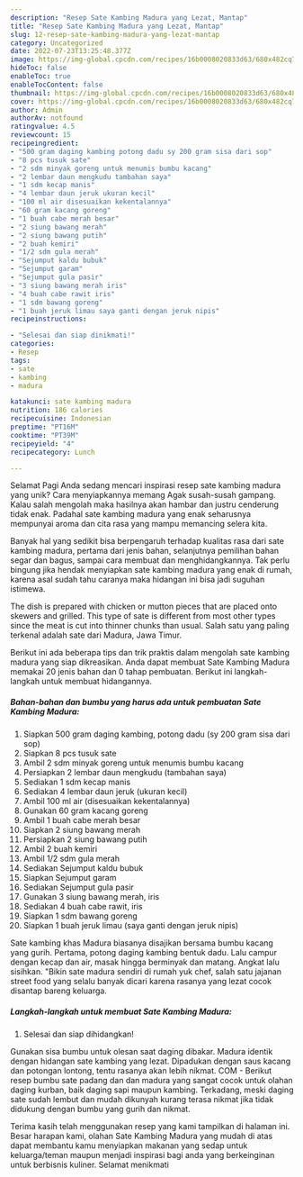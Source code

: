 ```yaml
---
description: "Resep Sate Kambing Madura yang Lezat, Mantap"
title: "Resep Sate Kambing Madura yang Lezat, Mantap"
slug: 12-resep-sate-kambing-madura-yang-lezat-mantap
category: Uncategorized
date: 2022-07-23T13:25:48.377Z
image: https://img-global.cpcdn.com/recipes/16b0008020833d63/680x482cq70/sate-kambing-madura-foto-resep-utama.jpg
hideToc: false
enableToc: true
enableTocContent: false
thumbnail: https://img-global.cpcdn.com/recipes/16b0008020833d63/680x482cq70/sate-kambing-madura-foto-resep-utama.jpg
cover: https://img-global.cpcdn.com/recipes/16b0008020833d63/680x482cq70/sate-kambing-madura-foto-resep-utama.jpg
author: Admin
authorAv: notfound
ratingvalue: 4.5
reviewcount: 15
recipeingredient:
- "500 gram daging kambing potong dadu sy 200 gram sisa dari sop"
- "8 pcs tusuk sate"
- "2 sdm minyak goreng untuk menumis bumbu kacang"
- "2 lembar daun mengkudu tambahan saya"
- "1 sdm kecap manis"
- "4 lembar daun jeruk ukuran kecil"
- "100 ml air disesuaikan kekentalannya"
- "60 gram kacang goreng"
- "1 buah cabe merah besar"
- "2 siung bawang merah"
- "2 siung bawang putih"
- "2 buah kemiri"
- "1/2 sdm gula merah"
- "Sejumput kaldu bubuk"
- "Sejumput garam"
- "Sejumput gula pasir"
- "3 siung bawang merah iris"
- "4 buah cabe rawit iris"
- "1 sdm bawang goreng"
- "1 buah jeruk limau saya ganti dengan jeruk nipis"
recipeinstructions:

- "Selesai dan siap dinikmati!"
categories:
- Resep
tags:
- sate
- kambing
- madura

katakunci: sate kambing madura 
nutrition: 186 calories
recipecuisine: Indonesian
preptime: "PT16M"
cooktime: "PT39M"
recipeyield: "4"
recipecategory: Lunch

---
```



Selamat Pagi Anda sedang mencari inspirasi resep sate kambing madura yang unik? Cara menyiapkannya memang Agak susah-susah gampang. Kalau salah mengolah maka hasilnya akan hambar dan justru cenderung tidak enak. Padahal sate kambing madura yang enak seharusnya mempunyai aroma dan cita rasa yang mampu memancing selera kita.


Banyak hal yang sedikit bisa berpengaruh terhadap kualitas rasa dari sate kambing madura, pertama dari jenis bahan, selanjutnya pemilihan bahan segar dan bagus, sampai cara membuat dan menghidangkannya. Tak perlu bingung jika hendak menyiapkan sate kambing madura yang enak di rumah, karena asal sudah tahu caranya maka hidangan ini bisa jadi suguhan istimewa.

The dish is prepared with chicken or mutton pieces that are placed onto skewers and grilled. This type of sate is different from most other types since the meat is cut into thinner chunks than usual. Salah satu yang paling terkenal adalah sate dari Madura, Jawa Timur.


Berikut ini ada beberapa tips dan trik praktis dalam mengolah sate kambing madura yang siap dikreasikan. Anda dapat membuat Sate Kambing Madura memakai 20 jenis bahan dan 0 tahap pembuatan. Berikut ini langkah-langkah untuk membuat hidangannya.

<!--inarticleads1-->

##### Bahan-bahan dan bumbu yang harus ada untuk pembuatan Sate Kambing Madura:

1. Siapkan 500 gram daging kambing, potong dadu (sy 200 gram sisa dari sop)
1. Siapkan 8 pcs tusuk sate
1. Ambil 2 sdm minyak goreng untuk menumis bumbu kacang
1. Persiapkan 2 lembar daun mengkudu (tambahan saya)
1. Sediakan 1 sdm kecap manis
1. Sediakan 4 lembar daun jeruk (ukuran kecil)
1. Ambil 100 ml air (disesuaikan kekentalannya)
1. Gunakan 60 gram kacang goreng
1. Ambil 1 buah cabe merah besar
1. Siapkan 2 siung bawang merah
1. Persiapkan 2 siung bawang putih
1. Ambil 2 buah kemiri
1. Ambil 1/2 sdm gula merah
1. Sediakan Sejumput kaldu bubuk
1. Siapkan Sejumput garam
1. Sediakan Sejumput gula pasir
1. Gunakan 3 siung bawang merah, iris
1. Sediakan 4 buah cabe rawit, iris
1. Siapkan 1 sdm bawang goreng
1. Siapkan 1 buah jeruk limau (saya ganti dengan jeruk nipis)


Sate kambing khas Madura biasanya disajikan bersama bumbu kacang yang gurih. Pertama, potong daging kambing bentuk dadu. Lalu campur dengan kecap dan air, masak hingga berminyak dan matang. Angkat lalu sisihkan. &#34;Bikin sate madura sendiri di rumah yuk chef, salah satu jajanan street food yang selalu banyak dicari karena rasanya yang lezat cocok disantap bareng keluarga. 

<!--inarticleads2-->

##### Langkah-langkah untuk membuat Sate Kambing Madura:


1. Selesai dan siap dihidangkan!

Gunakan sisa bumbu untuk olesan saat daging dibakar. Madura identik dengan hidangan sate kambing yang lezat. Dipadukan dengan saus kacang dan potongan lontong, tentu rasanya akan lebih nikmat. COM - Berikut resep bumbu sate padang dan dan madura yang sangat cocok untuk olahan daging kurban, baik daging sapi maupun kambing. Terkadang, meski daging sate sudah lembut dan mudah dikunyah kurang terasa nikmat jika tidak didukung dengan bumbu yang gurih dan nikmat. 

Terima kasih telah menggunakan resep yang kami tampilkan di halaman ini. Besar harapan kami, olahan Sate Kambing Madura yang mudah di atas dapat membantu kamu menyiapkan makanan yang sedap untuk keluarga/teman maupun menjadi inspirasi bagi anda yang berkeinginan untuk berbisnis kuliner. Selamat menikmati

